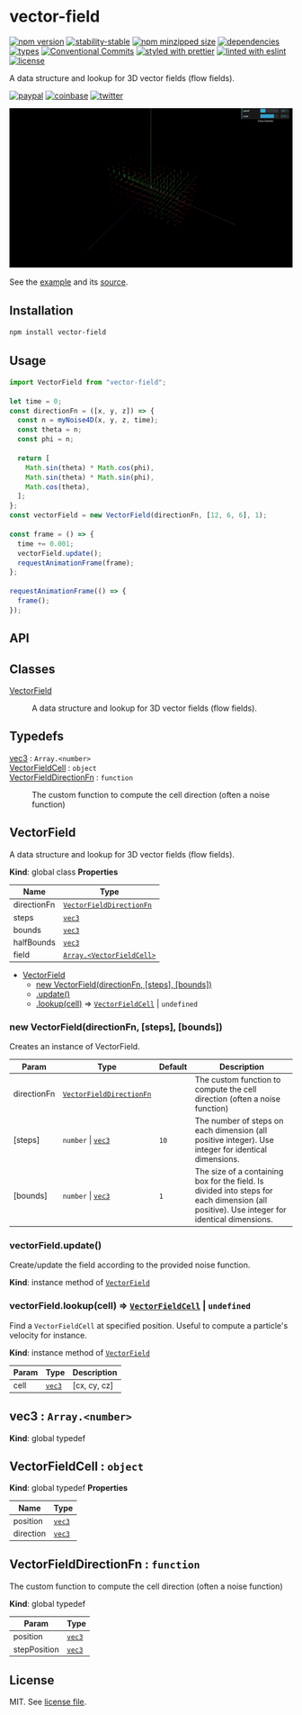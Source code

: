 # vector-field

[![npm version](https://img.shields.io/npm/v/vector-field)](https://www.npmjs.com/package/vector-field)
[![stability-stable](https://img.shields.io/badge/stability-stable-green.svg)](https://www.npmjs.com/package/vector-field)
[![npm minzipped size](https://img.shields.io/bundlephobia/minzip/vector-field)](https://bundlephobia.com/package/vector-field)
[![dependencies](https://img.shields.io/librariesio/release/npm/vector-field)](https://github.com/dmnsgn/vector-field/blob/main/package.json)
[![types](https://img.shields.io/npm/types/vector-field)](https://github.com/microsoft/TypeScript)
[![Conventional Commits](https://img.shields.io/badge/Conventional%20Commits-1.0.0-fa6673.svg)](https://conventionalcommits.org)
[![styled with prettier](https://img.shields.io/badge/styled_with-Prettier-f8bc45.svg?logo=prettier)](https://github.com/prettier/prettier)
[![linted with eslint](https://img.shields.io/badge/linted_with-ES_Lint-4B32C3.svg?logo=eslint)](https://github.com/eslint/eslint)
[![license](https://img.shields.io/github/license/dmnsgn/vector-field)](https://github.com/dmnsgn/vector-field/blob/main/LICENSE.md)

A data structure and lookup for 3D vector fields (flow fields).

[![paypal](https://img.shields.io/badge/donate-paypal-informational?logo=paypal)](https://paypal.me/dmnsgn)
[![coinbase](https://img.shields.io/badge/donate-coinbase-informational?logo=coinbase)](https://commerce.coinbase.com/checkout/56cbdf28-e323-48d8-9c98-7019e72c97f3)
[![twitter](https://img.shields.io/twitter/follow/dmnsgn?style=social)](https://twitter.com/dmnsgn)

![](https://raw.githubusercontent.com/dmnsgn/vector-field/main/screenshot.gif)

See the [example](https://dmnsgn.github.io/vector-field/) and its [source](index.html).

## Installation

```bash
npm install vector-field
```

## Usage

```js
import VectorField from "vector-field";

let time = 0;
const directionFn = ([x, y, z]) => {
  const n = myNoise4D(x, y, z, time);
  const theta = n;
  const phi = n;

  return [
    Math.sin(theta) * Math.cos(phi),
    Math.sin(theta) * Math.sin(phi),
    Math.cos(theta),
  ];
};
const vectorField = new VectorField(directionFn, [12, 6, 6], 1);

const frame = () => {
  time += 0.001;
  vectorField.update();
  requestAnimationFrame(frame);
};

requestAnimationFrame(() => {
  frame();
});
```

## API

<!-- api-start -->

## Classes

<dl>
<dt><a href="#VectorField">VectorField</a></dt>
<dd><p>A data structure and lookup for 3D vector fields (flow fields).</p>
</dd>
</dl>

## Typedefs

<dl>
<dt><a href="#vec3">vec3</a> : <code>Array.&lt;number&gt;</code></dt>
<dd></dd>
<dt><a href="#VectorFieldCell">VectorFieldCell</a> : <code>object</code></dt>
<dd></dd>
<dt><a href="#VectorFieldDirectionFn">VectorFieldDirectionFn</a> : <code>function</code></dt>
<dd><p>The custom function to compute the cell direction (often a noise function)</p>
</dd>
</dl>

<a name="VectorField"></a>

## VectorField

A data structure and lookup for 3D vector fields (flow fields).

**Kind**: global class
**Properties**

| Name        | Type                                                           |
| ----------- | -------------------------------------------------------------- |
| directionFn | [<code>VectorFieldDirectionFn</code>](#VectorFieldDirectionFn) |
| steps       | [<code>vec3</code>](#vec3)                                     |
| bounds      | [<code>vec3</code>](#vec3)                                     |
| halfBounds  | [<code>vec3</code>](#vec3)                                     |
| field       | [<code>Array.&lt;VectorFieldCell&gt;</code>](#VectorFieldCell) |

- [VectorField](#VectorField)
  - [new VectorField(directionFn, [steps], [bounds])](#new_VectorField_new)
  - [.update()](#VectorField+update)
  - [.lookup(cell)](#VectorField+lookup) ⇒ [<code>VectorFieldCell</code>](#VectorFieldCell) \| <code>undefined</code>

<a name="new_VectorField_new"></a>

### new VectorField(directionFn, [steps], [bounds])

Creates an instance of VectorField.

| Param       | Type                                                           | Default         | Description                                                                                                                                |
| ----------- | -------------------------------------------------------------- | --------------- | ------------------------------------------------------------------------------------------------------------------------------------------ |
| directionFn | [<code>VectorFieldDirectionFn</code>](#VectorFieldDirectionFn) |                 | The custom function to compute the cell direction (often a noise function)                                                                 |
| [steps]     | <code>number</code> \| [<code>vec3</code>](#vec3)              | <code>10</code> | The number of steps on each dimension (all positive integer). Use integer for identical dimensions.                                        |
| [bounds]    | <code>number</code> \| [<code>vec3</code>](#vec3)              | <code>1</code>  | The size of a containing box for the field. Is divided into steps for each dimension (all positive). Use integer for identical dimensions. |

<a name="VectorField+update"></a>

### vectorField.update()

Create/update the field according to the provided noise function.

**Kind**: instance method of [<code>VectorField</code>](#VectorField)
<a name="VectorField+lookup"></a>

### vectorField.lookup(cell) ⇒ [<code>VectorFieldCell</code>](#VectorFieldCell) \| <code>undefined</code>

Find a `VectorFieldCell` at specified position. Useful to compute a particle's velocity for instance.

**Kind**: instance method of [<code>VectorField</code>](#VectorField)

| Param | Type                       | Description  |
| ----- | -------------------------- | ------------ |
| cell  | [<code>vec3</code>](#vec3) | [cx, cy, cz] |

<a name="vec3"></a>

## vec3 : <code>Array.&lt;number&gt;</code>

**Kind**: global typedef
<a name="VectorFieldCell"></a>

## VectorFieldCell : <code>object</code>

**Kind**: global typedef
**Properties**

| Name      | Type                       |
| --------- | -------------------------- |
| position  | [<code>vec3</code>](#vec3) |
| direction | [<code>vec3</code>](#vec3) |

<a name="VectorFieldDirectionFn"></a>

## VectorFieldDirectionFn : <code>function</code>

The custom function to compute the cell direction (often a noise function)

**Kind**: global typedef

| Param        | Type                       |
| ------------ | -------------------------- |
| position     | [<code>vec3</code>](#vec3) |
| stepPosition | [<code>vec3</code>](#vec3) |

<!-- api-end -->

## License

MIT. See [license file](https://github.com/dmnsgn/vector-field/blob/main/LICENSE.md).
